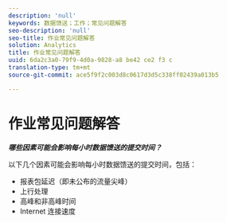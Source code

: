 ```yaml
---
description: 'null'
keywords: 数据馈送；工作；常见问题解答
seo-description: 'null'
seo-title: 作业常见问题解答
solution: Analytics
title: 作业常见问题解答
uuid: 6da2c3a0-79f9-4d0a-9828-a8 be42 ce2 f3 c
translation-type: tm+mt
source-git-commit: ace5f9f2c003d8c0617d3d5c338ff02439a013b5

---
```



# 作业常见问题解答

***哪些因素可能会影响每小时数据馈送的提交时间？***

以下几个因素可能会影响每小时数据馈送的提交时间，包括：

* 报表包延迟（即未公布的流量尖峰）
* 上行处理
* 高峰和非高峰时间
* Internet 连接速度